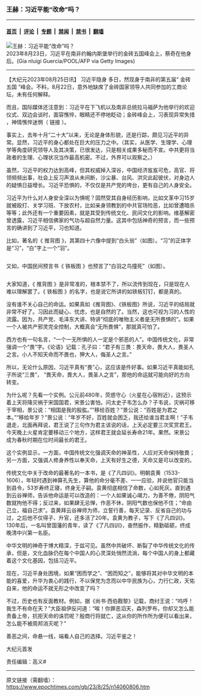 ### 王赫：习近平能“改命”吗？

---

#### [首页](../../../..?n14060806) &nbsp;|&nbsp; [评论](../../../../../epoch-comment?n14060806) &nbsp;|&nbsp; [专题](../../../../../epoch-special?n14060806) &nbsp;|&nbsp; [禁闻](../../../../../epoch-news?n14060806) &nbsp;|&nbsp; [禁书](../../../../../books?n14060806) &nbsp;|&nbsp; [翻墙](https://github.com/gfw-breaker/nogfw/blob/master/README.md?n14060806)


<div><img alt="王赫：习近平能“改命”吗？" class="attachment-djy_600_400 size-djy_600_400 wp-post-image" src="https://i.epochtimes.com/assets/uploads/2023/08/id14059962-1c85897dfd12391eb314bfdc8cdb1646-600x400.jpg"/>
<div class="caption">
 2023年8月23日，习近平在南非约翰内斯堡举行的金砖五国峰会上，蔡奇在他身后。(Gia nluigi Guercia/POOL/AFP via Getty Images)
</div></div><hr/><div class="post_content" id="artbody" itemprop="articleBody">
 <!-- article content begin -->
 <p>
  【大纪元2023年08月25日讯】
  <ok href="https://www.epochtimes.com/gb/tag/%E4%B9%A0%E8%BF%91%E5%B9%B3%E9%9A%90%E8%BA%AB.html">
   习近平隐身
  </ok>
  多日，然现身于南非的第五届“
  <ok href="https://www.epochtimes.com/gb/tag/%E9%87%91%E7%A0%96%E4%BA%94%E5%9B%BD.html">
   金砖五国
  </ok>
  ”峰会。不料，8月22日，意外地缺席了金砖国家领导人共同参加的工商论坛，未有任何解释。
 </p>
 <p>
  而且，国际媒体还注意到：习近平在下飞机以及南非总统拉马福萨为他举行的欢迎仪式、双边会谈时，面容憔悴，眼睛还不停地眨动；金砖峰会上，习表现异常失措 ，神情憔悴迷惘（
  <ok href="https://www.aboluowang.com/2023/0824/1944779.html">
   链接
  </ok>
  ）。
 </p>
 <p>
  事实上，去年十月“二十大”以来，无论是身体形貌，还是行踪，颇见习近平的异常。显然，习近平的身心都处在巨大的压力之中。（其实，从医学、生理学、心理学等角度研究领导人及其决策，已很发达，只是相关成果多秘而不宣。中共更将当政者的生理、心理状况当作最高机密。不过，外界可以观察之。）
 </p>
 <p>
  虽然，习近平的权力达到高峰，但其权威掉入深谷，中国经济岌岌可危，高官、将领频频出事，社会上反习声浪从未间断，沙尘暴、台风、洪灾此起彼伏，对身边人的疑惧日益增长。习近平恐惧的，不仅仅是共产党的垮台，更有自己的人身安全。
 </p>
 <p>
  习近平为什么对人身安全深以为惧呢？固然受其自身经历影响，比如文革中习15岁就被殴打、关学习班、下放农村，比如亲身领教到的中共官场险恶，比如曾遭暗杀等等；此外还有一个重要因素，就是其受到传统文化、民间文化的影响。维基解密曾透露，习近平相信佛家的气功与超自然力量。这其中包括神奇的预言，而一些预言的确讲到了习近平，习也知道。
 </p>
 <p>
  比如，著名的《
  <ok href="https://www.epochtimes.com/gb/tag/%E6%8E%A8%E8%83%8C%E5%9B%BE.html">
   推背图
  </ok>
  》，其第四十六像中提到“白头翁”（如图）。“习”的正体字是“习”，“白”字上一个“羽”。
 </p>
 <p style="text-align: center;">
  <ok href="https://i.epochtimes.com/assets/uploads/2023/08/id14060817-2023-08-24_215033.jpg">
   <img alt="" class="alignnone size-full wp-image-14060817" src="https://i.epochtimes.com/assets/uploads/2023/08/id14060817-2023-08-24_215033.jpg"/>
  </ok>
 </p>
 <p>
  又如，中国民间预言书《
  <ok href="https://www.epochtimes.com/gb/tag/%E9%93%81%E6%9D%BF%E5%9B%BE.html">
   铁板图
  </ok>
  》也预言了“白羽之鸟撞死”（如图）。
 </p>
 <p style="text-align: center;">
  <ok href="https://i.epochtimes.com/assets/uploads/2023/08/id14060819-2023-08-24_215318.jpg">
   <img alt="" class="alignnone wp-image-14060819" src="https://i.epochtimes.com/assets/uploads/2023/08/id14060819-2023-08-24_215318-600x397.jpg"/>
  </ok>
 </p>
 <p>
  大家知道，《
  <ok href="https://www.epochtimes.com/gb/tag/%E6%8E%A8%E8%83%8C%E5%9B%BE.html">
   推背图
  </ok>
  》是非常准的，根本禁不了，所以流传到现在，只是现在人难以理解罢了。《
  <ok href="https://www.epochtimes.com/gb/tag/%E9%93%81%E6%9D%BF%E5%9B%BE.html">
   铁板图
  </ok>
  》的名字，也是说它所讲的如铁板钉钉，都是真的。
 </p>
 <p>
  没有谁不关心自己的命运。如果真如《推背图》、《铁板图》所说，习近平的结局就非常不好了。习因此而疑心、忧虑，也是自然的了。当然，这也可视为习的人性的流露。因为，共产党、毛泽东大讲、特讲“彻底的唯物主义者是无所畏惧的”。如果一个人被共产邪灵完全控制，大概真会“无所畏惧”，那就真可怕了。
 </p>
 <p>
  西方也有一句名言，“一个一无所惧的人一定是个邪恶的人”。中国传统文化，非常强调一个“畏”字。《论语》记载：孔子曰：“君子有三畏：畏天命，畏大人，畏圣人之言。小人不知天命而不畏也，狎大人，侮圣人之言。”
 </p>
 <p>
  所以，无论什么原因，习近平真有“畏”心，这应该是件好事。如果习近平真能如孔子所说“三畏”， “畏天命，畏大人，畏圣人之言”，那他的命运就可能向好的方向转变。
 </p>
 <p>
  为什么呢？先看一个实例。公元前480年，荧惑守心（火星在心宿附近），这预示着上天将降灾祸于宋国国君，宋景公害怕，问太史子韦怎么办？子韦说，灾祸可移于宰相，景公说：“相国是我的股肱。”“移给百姓？”景公说：“百姓是为君之本。”“移给年岁？”景公说：“年岁不好，百姓就会困乏，我还给谁当君主啊！”子韦退走，北面再拜说，君王说了三句作为君主该说的话，上天必定要三次奖赏君王。今天晚上火星肯定要移动三个地方，这样君王就会延长寿命21年。果然。宋景公成为春秋时期在位时间最长的君王。
 </p>
 <p>
  这个实例显示，一方面，中国传统文化强调天命的神圣性，人应对天命保持敬畏；另一方面，又强调人修身养性以奉天命，上天有好生之德，天命又是可以改变的。
 </p>
 <p>
  传统文化中关于改命的最著名的一本书，是《了凡四训》。明朝袁黄（1533-1606），年轻时遇到神算孔先生，算他的命分毫不差、一一应验，并说他官只能当到县令，53岁寿终正寝，终身无子嗣。袁黄彻底相信了命数，心如死灰。直到遇到云谷禅师，告诉他命运是可以改造的：一个人如果诚心竭力，为善不倦，阴阳气数就拘他不得；反过来，如果肆无忌惮，作恶不休，阴阳气数也保他不住；“命由己立，福自己求”。袁黄拜云谷禅师为师，立誓行善，每天记录、反省自己的功与过，之后他不仅得子、升官，还多活了20年。袁黄为教子，写下《了凡四训》。130年后，一名叫曾国藩的青年，读了《了凡四训》，奋然振作，精勤砥砺，终成晚清中兴第一名臣。
 </p>
 <p>
  中华文明的神奇于博大精深，于兹可见。虽然中共破坏、断裂了中华传统文化的传承，但是，文化血脉仍在每个中国人的心灵深处悄然流淌，每个中国人的身上都藏着这个文化基因，包括习近平。
 </p>
 <p>
  现在，习近平身处困境，如果“困而学之”、“困而知之”，能够将其对中华文明的本能的喜爱，升华为衷心的践行，不以保党为念而以中华民族为心，力行仁政，天佑自来，他的命运不就无形之中改变了吗？
 </p>
 <p>
  不过，历史也有反面教材。例如，据《尚书·西伯戡黎》记载，商纣王说：“呜呼！我生不有命在天？”大臣祖伊反问道：“唉！你罪恶滔天，森列罗布，你却又怎么能责备上帝，抗拒天命的诛罚呢？殷商行将就亡，这从你的所作所为便可以看出来，怎么能不被周邦消灭呢？”
 </p>
 <p>
  善恶之间，命悬一线，端看人自己的选择。习近平鉴之！
 </p>
 <p>
  大纪元首发
 </p>
 <p>
  责任编辑：高义#
 </p>
 <!-- article content end -->
 <div id="below_article_ad">
 </div>
</div>


---

原文链接（需翻墙）：https://www.epochtimes.com/gb/23/8/25/n14060806.htm